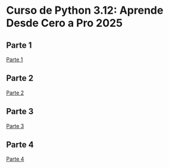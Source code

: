 # Curso de Python 3.12: Aprende Desde Cero a Pro 2025

## Parte 1

[Parte 1](https://www.udemy.com/course/curso-de-python-310-aprende-desde-cero-a-pro-2022-parte-1/)

## Parte 2

[Parte 2](https://www.udemy.com/course/curso-de-python-310-aprende-desde-cero-a-pro-2022-parte-2/)

## Parte 3

[Parte 3](https://www.udemy.com/course/curso-de-python-310-aprende-desde-cero-a-pro-2022-parte-3/)

## Parte 4

[Parte 4](https://www.udemy.com/course/curso-de-python-310-aprende-desde-cero-a-pro-2022-parte-4/)